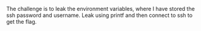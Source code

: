 The challenge is to leak the environment variables, where I have stored the ssh password and username. Leak using printf and then connect to ssh to get the flag.
